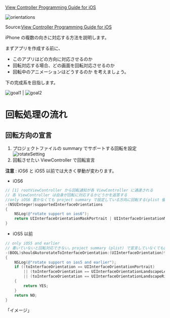  [View Controller Programming Guide for iOS](http://developer.apple.com/library/ios/featuredarticles/ViewControllerPGforiPhoneOS/ViewControllerPGforiOS.pdf)

![orientations](https://raw.github.com/mixi-inc/iOSTraining/master/Doc/Images/2.4/orientations.png)

Source:[View Controller Programming Guide for iOS](http://developer.apple.com/library/ios/featuredarticles/ViewControllerPGforiPhoneOS/ViewControllerPGforiOS.pdf)

iPhone の複数の向きに対応する方法を説明します。

まずアプリを作成する前に、
- このアプリはどの方向に対応させるのか
- 回転対応する場合、どの画面を回転対応させるのか
- 回転中のアニメーションはどうするのか
を考えましょう。

下の完成系を目指します。

![goal1](https://raw.github.com/mixi-inc/iOSTraining/master/Doc/Images/2.4/goal1.png) | ![goal2](https://raw.github.com/mixi-inc/iOSTraining/master/Doc/Images/2.4/goal2.png)

# 回転処理の流れ

## 回転方向の宣言
1. プロジェクトファイルの summary でサポートする回転を設定
![rotateSetting](https://raw.github.com/mixi-inc/iOSTraining/master/Doc/Images/2.4/rotateSetting.png)
2. 回転させたい ViewController で回転宣言

**注意** : iOS6 と iOS5 以前では大きく挙動が変わります。

- iOS6
```objective-c
// [1] rootViewController から回転通知が各 ViewController に通達される
// 各 ViewController は自身が回転に対応するかどうかを返答する
//only iOS6 書かなくても project summary で設定している方向に回転する(plist 優先)
-(NSUInteger)supportedInterfaceOrientations
{
    NSLog(@"rotate support on ios6");
    return UIInterfaceOrientationMaskPortrait | UIInterfaceOrientationMaskLandscape;
}
```

- iOS5 以前
```objective-c
// only iOS5 and earlier
// 書いていないと回転対応できない。project summary (plist) で宣言していなくても回転する
-(BOOL)shouldAutorotateToInterfaceOrientation:(UIInterfaceOrientation)toInterfaceOrientation
{
    NSLog(@"rotate support on ios5 and earlier");
    if ((toInterfaceOrientation == UIInterfaceOrientationPortrait)
        || (toInterfaceOrientation == UIInterfaceOrientationLandscapeLeft)
        || (toInterfaceOrientation == UIInterfaceOrientationLandscapeRight))
    {
        return YES;
    }
    return NO;
}
```
「イメージ」
